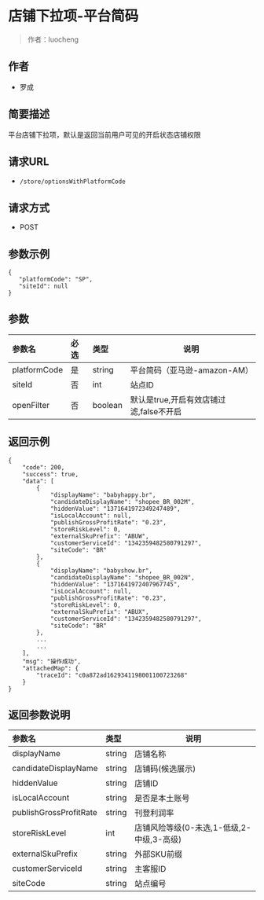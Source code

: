 # 店铺下拉项-平台简码

> 作者：luocheng

## 作者

- 罗成

## 简要描述

平台店铺下拉项，默认是返回当前用户可见的开启状态店铺权限


## 请求URL

- ` /store/optionsWithPlatformCode `
  
## 请求方式
- POST 

## 参数示例

 ``` 
{
    "platformCode": "SP",
    "siteId": null
}

 ```

## 参数

|参数名|必选|类型|说明|
|:----    |:---|:----- |-----   |
|platformCode |是  |string | 平台简码（亚马逊-amazon-AM）    |
|siteId |否  |int | 站点ID    |
|openFilter |否  |boolean | 默认是true,开启有效店铺过滤,false不开启    |

## 返回示例 

``` 
{
    "code": 200,
    "success": true,
    "data": [
        {
            "displayName": "babyhappy.br",
            "candidateDisplayName": "shopee_BR_002M",
            "hiddenValue": "1371641972349247489",
            "isLocalAccount": null,
            "publishGrossProfitRate": "0.23",
            "storeRiskLevel": 0,
            "externalSkuPrefix": "ABUW",
            "customerServiceId": "1342359482580791297",
            "siteCode": "BR"
        },
        {
            "displayName": "babyshow.br",
            "candidateDisplayName": "shopee_BR_002N",
            "hiddenValue": "1371641972407967745",
            "isLocalAccount": null,
            "publishGrossProfitRate": "0.23",
            "storeRiskLevel": 0,
            "externalSkuPrefix": "ABUX",
            "customerServiceId": "1342359482580791297",
            "siteCode": "BR"
        },
		...
		...
    ],
    "msg": "操作成功",
    "attachedMap": {
        "traceId": "c0a872ad1629341198001100723268"
    }
}
```

## 返回参数说明 

|参数名|类型|说明|
|:-----  |:-----|-----                           |
|displayName |string   |店铺名称  |
|candidateDisplayName |string   |店铺码(候选展示)  |
|hiddenValue |string   |店铺ID  |
|isLocalAccount |string   |是否是本土账号  |
|publishGrossProfitRate |string   |刊登利润率  |
|storeRiskLevel |int   |店铺风险等级(0-未选,1-低级,2-中级,3-高级)|
|externalSkuPrefix |string   |外部SKU前缀  |
|customerServiceId |string   |主客服ID  |
|siteCode |string   |站点编号  |